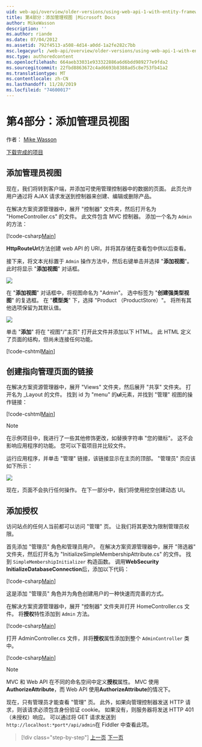 ```yaml
---
uid: web-api/overview/older-versions/using-web-api-1-with-entity-framework-5/using-web-api-with-entity-framework-part-4
title: 第4部分：添加管理视图 |Microsoft Docs
author: MikeWasson
description: ''
ms.author: riande
ms.date: 07/04/2012
ms.assetid: 792f4513-a508-4d14-a0dd-1a2fe282c7bb
msc.legacyurl: /web-api/overview/older-versions/using-web-api-1-with-entity-framework-5/using-web-api-with-entity-framework-part-4
msc.type: authoredcontent
ms.openlocfilehash: 664aeb33031e933322886a6d6bdd989277e9fda2
ms.sourcegitcommit: 22fbd8863672c4ad6693b8388ad5c8e753fb41a2
ms.translationtype: MT
ms.contentlocale: zh-CN
ms.lasthandoff: 11/28/2019
ms.locfileid: "74600017"
---
```

# <a name="part-4-adding-an-admin-view"></a>第4部分：添加管理员视图

作者： [Mike Wasson](https://github.com/MikeWasson)

[下载完成的项目](https://code.msdn.microsoft.com/ASP-NET-Web-API-with-afa30545)

## <a name="add-an-admin-view"></a>添加管理员视图

现在，我们将转到客户端，并添加可使用管理控制器中的数据的页面。 此页允许用户通过将 AJAX 请求发送到控制器来创建、编辑或删除产品。

在解决方案资源管理器中，展开 "控制器" 文件夹，然后打开名为 "HomeController.cs" 的文件。 此文件包含 MVC 控制器。 添加一个名为 `Admin`的方法：

[!code-csharp[Main](using-web-api-with-entity-framework-part-4/samples/sample1.cs)]

**HttpRouteUrl**方法创建 web API 的 URI，并将其存储在查看包中供以后查看。

接下来，将文本光标置于 `Admin` 操作方法中，然后右键单击并选择 "**添加视图**"。 此时将显示 "**添加视图**" 对话框。

![](using-web-api-with-entity-framework-part-4/_static/image1.png)

在 "**添加视图**" 对话框中，将视图命名为 "Admin"。 选中标签为 "**创建强类型视图**" 的复选框。 在 "**模型类**" 下，选择 "Product （ProductStore）"。 将所有其他选项保留为其默认值。

![](using-web-api-with-entity-framework-part-4/_static/image2.png)

单击 "**添加**" 将在 "视图"/"主页" 打开此文件并添加以下 HTML。 此 HTML 定义了页面的结构，但尚未连接任何功能。

[!code-cshtml[Main](using-web-api-with-entity-framework-part-4/samples/sample2.cshtml)]

## <a name="create-a-link-to-the-admin-page"></a>创建指向管理页面的链接

在解决方案资源管理器中，展开 "Views" 文件夹，然后展开 "共享" 文件夹。 打开名为 \_Layout 的文件。 找到 id 为 "menu" 的**ul**元素，并找到 "管理" 视图的操作链接：

[!code-cshtml[Main](using-web-api-with-entity-framework-part-4/samples/sample3.cshtml)]

> [!NOTE]
> 在示例项目中，我进行了一些其他修饰更改，如替换字符串 "您的徽标"。 这不会影响应用程序的功能。 您可以下载项目并比较文件。

运行应用程序，并单击 "管理" 链接，该链接显示在主页的顶部。 "管理员" 页应该如下所示：

![](using-web-api-with-entity-framework-part-4/_static/image3.png)

现在，页面不会执行任何操作。 在下一部分中，我们将使用挖空创建动态 UI。

## <a name="add-authorization"></a>添加授权

访问站点的任何人当前都可以访问 "管理" 页。 让我们将其更改为限制管理员权限。

首先添加 "管理员" 角色和管理员用户。 在解决方案资源管理器中，展开 "筛选器" 文件夹，然后打开名为 "InitializeSimpleMembershipAttribute.cs" 的文件。 找到 `SimpleMembershipInitializer` 构造函数。 调用**WebSecurity InitializeDatabaseConnection**后，添加以下代码：

[!code-csharp[Main](using-web-api-with-entity-framework-part-4/samples/sample4.cs)]

这是添加 "管理员" 角色并为角色创建用户的一种快速而完善的方式。

在解决方案资源管理器中，展开 "控制器" 文件夹并打开 HomeController.cs 文件。 将**授权**特性添加到 `Admin` 方法。

[!code-csharp[Main](using-web-api-with-entity-framework-part-4/samples/sample5.cs)]

打开 AdminController.cs 文件，并将**授权**属性添加到整个 `AdminController` 类中。

[!code-csharp[Main](using-web-api-with-entity-framework-part-4/samples/sample6.cs)]

> [!NOTE]
> MVC 和 Web API 在不同的命名空间中定义**授权**属性。 MVC 使用**AuthorizeAttribute**，而 Web API 使用**AuthorizeAttribute**的情况下。

现在，只有管理员才能查看 "管理" 页。 此外，如果向管理控制器发送 HTTP 请求，则该请求必须包含身份验证 cookie。 如果没有，则服务器将发送 HTTP 401 （未授权）响应。 可以通过将 GET 请求发送到 `http://localhost:*port*/api/admin`在 Fiddler 中查看此项。

> [!div class="step-by-step"]
> [上一页](using-web-api-with-entity-framework-part-3.md)
> [下一页](using-web-api-with-entity-framework-part-5.md)
